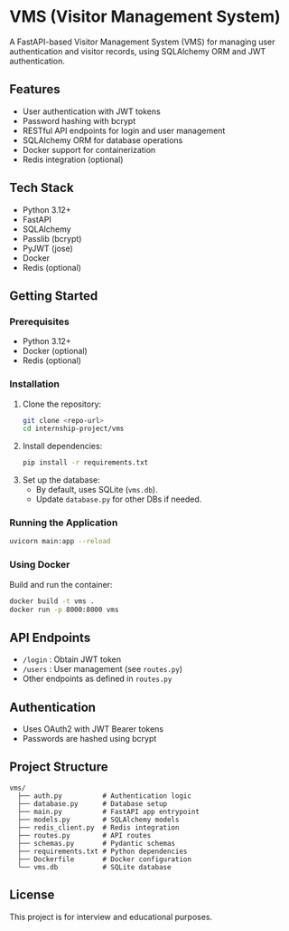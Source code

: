 # VMS (Visitor Management System)

A FastAPI-based Visitor Management System (VMS) for managing user authentication and visitor records, using SQLAlchemy ORM and JWT authentication.

## Features
- User authentication with JWT tokens
- Password hashing with bcrypt
- RESTful API endpoints for login and user management
- SQLAlchemy ORM for database operations
- Docker support for containerization
- Redis integration (optional)

## Tech Stack
- Python 3.12+
- FastAPI
- SQLAlchemy
- Passlib (bcrypt)
- PyJWT (jose)
- Docker
- Redis (optional)

## Getting Started

### Prerequisites
- Python 3.12+
- Docker (optional)
- Redis (optional)

### Installation
1. Clone the repository:
   ```bash
   git clone <repo-url>
   cd internship-project/vms
   ```
2. Install dependencies:
   ```bash
   pip install -r requirements.txt
   ```
3. Set up the database:
   - By default, uses SQLite (`vms.db`).
   - Update `database.py` for other DBs if needed.

### Running the Application
```bash
uvicorn main:app --reload
```

### Using Docker
Build and run the container:
```bash
docker build -t vms .
docker run -p 8000:8000 vms
```

## API Endpoints
- `/login` : Obtain JWT token
- `/users` : User management (see `routes.py`)
- Other endpoints as defined in `routes.py`

## Authentication
- Uses OAuth2 with JWT Bearer tokens
- Passwords are hashed using bcrypt

## Project Structure
```
vms/
  ├── auth.py          # Authentication logic
  ├── database.py      # Database setup
  ├── main.py          # FastAPI app entrypoint
  ├── models.py        # SQLAlchemy models
  ├── redis_client.py  # Redis integration
  ├── routes.py        # API routes
  ├── schemas.py       # Pydantic schemas
  ├── requirements.txt # Python dependencies
  ├── Dockerfile       # Docker configuration
  └── vms.db           # SQLite database
```

## License
This project is for interview and educational purposes.
